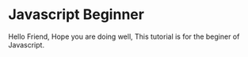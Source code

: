 # Javascript Beginner

Hello Friend,
Hope you are doing well,
This tutorial is for the beginer of Javascript.